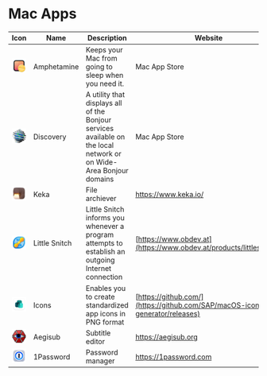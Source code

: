 # Mac Apps

| Icon  | Name | Description | Website |
| ----- | ---- | ------- | ------- |
| ![](/icons/Amphetamine.png) | Amphetamine | Keeps your Mac from going to sleep when you need it. | Mac App Store |
| ![](/icons/Discovery.png) | Discovery | A utility that displays all of the Bonjour services available on the local network or on Wide-Area Bonjour domains | Mac App Store |
| ![](/icons/Keka.png) | Keka | File archiever | https://www.keka.io/ |
| ![](/icons/Little%20Snitch.png) | Little Snitch | Little Snitch informs you whenever a program attempts to establish an outgoing Internet connection | [https://www.obdev.at](https://www.obdev.at/products/littlesnitch/) |
| ![](/icons/Icons.png) | Icons | Enables you to create standardized app icons in PNG format | [https://github.com/](https://github.com/SAP/macOS-icon-generator/releases) |
| ![](/icons/Aegisub.png) | Aegisub | Subtitle editor | https://aegisub.org |
| ![](/icons/1Password.png) | 1Password | Password manager | https://1password.com |
